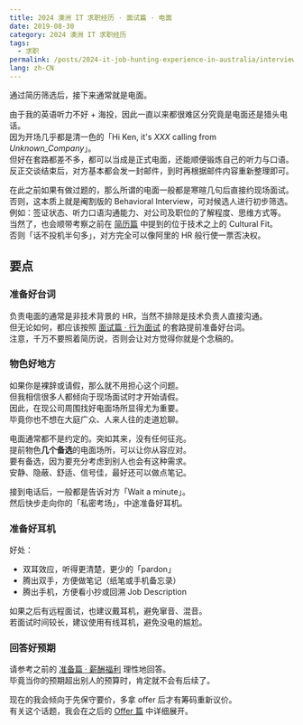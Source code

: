 ```yaml
---
title: 2024 澳洲 IT 求职经历 · 面试篇 · 电面
date: 2019-08-30
category: 2024 澳洲 IT 求职经历
tags:
  - 求职
permalink: /posts/2024-it-job-hunting-experience-in-australia/interviews/phone-screening
lang: zh-CN
---
```


通过简历筛选后，接下来通常就是电面。

由于我的英语听力不好 + 海投，因此一直以来都很难区分究竟是电面还是猎头电话。  
因为开场几乎都是清一色的「Hi Ken, it's *XXX* calling from *Unknown_Company*」。  
但好在套路都差不多，都可以当成是正式电面，还能顺便锻炼自己的听力与口语。  
反正交谈结束后，对方基本都会发一封邮件，到时再根据邮件内容重新整理即可。

在此之前如果有做过题的，那么所谓的电面一般都是寒暄几句后直接约现场面试。  
否则，这本质上就是阉割版的 Behavioral Interview，可对候选人进行初步筛选。  
例如：签证状态、听力口语沟通能力、对公司及职位的了解程度、思维方式等。  
当然了，也会顺带考察之前在 [简历篇](../2-resume/index.md) 中提到的位于技术之上的 Cultural Fit。  
否则「话不投机半句多」，对方完全可以像阿里的 HR 般行使一票否决权。

## 要点

### 准备好台词

负责电面的通常是非技术背景的 HR，当然不排除是技术负责人直接沟通。  
但无论如何，都应该按照 [面试篇 · 行为面试](./3_1-behavioral-interview.md) 的套路提前准备好台词。  
注意，千万不要照着简历说，否则会让对方觉得你就是个念稿的。

### 物色好地方

如果你是裸辞或请假，那么就不用担心这个问题。  
但我相信很多人都倾向于现场面试时才开始请假。  
因此，在现公司周围找好电面场所显得尤为重要。  
毕竟你也不想在大庭广众、人来人往的走道尬聊。

电面通常都不是约定的。突如其来，没有任何征兆。  
提前物色**几个备选**的电面场所，可以让你从容应对。  
要有备选，因为要充分考虑到别人也会有这种需求。  
安静、隐蔽、舒适、信号佳，最好还可以做点笔记。

接到电话后，一般都是告诉对方「Wait a minute」。  
然后快步走向你的「私密考场」，中途准备好耳机。

### 准备好耳机

好处：

* 双耳效应，听得更清楚，更少的「pardon」
* 腾出双手，方便做笔记（纸笔或手机备忘录）
* 腾出手机，方便看小抄或回溯 Job Description

如果之后有远程面试，也建议戴耳机，避免窜音、混音。  
若面试时间较长，建议使用有线耳机，避免没电的尴尬。

### 回答好预期

请参考之前的 [准备篇 · 薪酬福利](../1-preparation/2-remuneration-package.md) 理性地回答。  
毕竟当你的预期超出别人的预算时，肯定就不会有后续了。

现在的我会倾向于先保守要价，多拿 offer 后才有筹码重新议价。  
有关这个话题，我会在之后的 [Offer 篇](../4-offer/index.md) 中详细展开。
